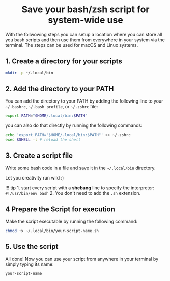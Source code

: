 # <center>Save your bash/zsh script for system-wide use</center>

With the follwowing steps you can setup a location where you can store all you bash scripts and then use them from everywhere in your system via the terminal.
The steps can be used for macOS and Linux systems.

## 1. Create a directory for your scripts

```bash
mkdir -p ~/.local/bin
```

## 2. Add the directory to your PATH

You can add the directory to your PATH by adding the following line to your `~/.bashrc`, `~/.bash_profile`, or `~/.zshrc` file:

```bash
export PATH="$HOME/.local/bin:$PATH"
```

you can also do that directly by running the following commands:

```bash
echo 'export PATH="$HOME/.local/bin:$PATH"' >> ~/.zshrc
exec $SHELL -l # reload the shell
```

## 3. Create a script file

Write some bash code in a file and save it in the `~/.local/bin` directory.

Let you creativity run wild :)

!!! tip
    1. start every script with a **shebang** line to specify the interpreter: `#!/usr/bin/env bash`
    2. You don't need to add the `.sh` extension.
 
## 4 Prepare the Script for execution

Make the script executable by running the following command:

```bash
chmod +x ~/.local/bin/your-script-name.sh
``` 

## 5. Use the script

All done! Now you can use your script from anywhere in your terminal by simply typing its name:

```bash
your-script-name
```
